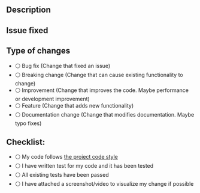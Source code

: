 <!--
Before submitting this PR, please make sure that:
- You have read and understand the contributing.md
- You have checked docs/code_style.md for information on code style
-->
## Description
<!--
Tell us what your PR does.
Please attach a screenshot/ video/gif image describing your PR if possible.
-->

## Issue fixed
<!--
Please list out all issue fixed with this PR here.
-->

<!--
Please make sure you fill in these checkboxes,
your PR will be reviewed faster if we know exactly what it does.

Change :white_circle: to :radio_button: in all the options that apply
-->
## Type of changes

- :white_circle: Bug fix (Change that fixed an issue)
- :white_circle: Breaking change (Change that can cause existing functionality to change)
- :white_circle: Improvement (Change that improves the code. Maybe performance or development improvement)
- :white_circle: Feature (Change that adds new functionality)
- :white_circle: Documentation change (Change that modifies documentation. Maybe typo fixes)

## Checklist:

- :white_circle: My code follows [the project code style](docs/code_style.md)
- :white_circle: I have written test for my code and it has been tested
- :white_circle: All existing tests have been passed
- :white_circle: I have attached a screenshot/video to visualize my change if possible
